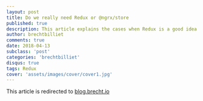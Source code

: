 ```yaml
---
layout: post
title: Do we really need Redux or @ngrx/store
published: true
description: This article explains the cases when Redux is a good idea or when it is overkill for your application
author: brechtbilliet
comments: true
date: 2018-04-13
subclass: 'post'
categories: 'brechtbilliet'
disqus: true
tags: Redux
cover: 'assets/images/cover/cover1.jpg'
---
```

This article is redirected to [blog.brecht.io](https://blog.brecht.io)

